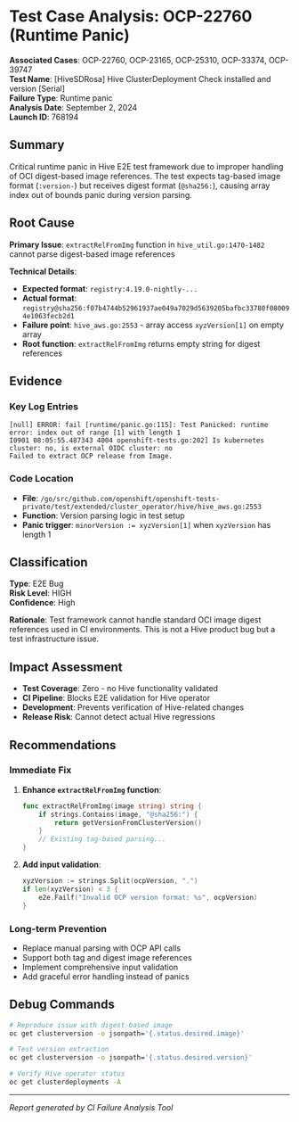 # Test Case Analysis: OCP-22760 (Runtime Panic)

**Associated Cases**: OCP-22760, OCP-23165, OCP-25310, OCP-33374, OCP-39747  
**Test Name**: [HiveSDRosa] Hive ClusterDeployment Check installed and version [Serial]  
**Failure Type**: Runtime panic  
**Analysis Date**: September 2, 2024  
**Launch ID**: 768194

## Summary

Critical runtime panic in Hive E2E test framework due to improper handling of OCI digest-based image references. The test expects tag-based image format (`:version-`) but receives digest format (`@sha256:`), causing array index out of bounds panic during version parsing.

## Root Cause

**Primary Issue**: `extractRelFromImg` function in `hive_util.go:1470-1482` cannot parse digest-based image references

**Technical Details**:
- **Expected format**: `registry:4.19.0-nightly-...`
- **Actual format**: `registry@sha256:f07b4744b52961937ae049a7029d5639205bafbc33780f080094e1063fecb2d1`
- **Failure point**: `hive_aws.go:2553` - array access `xyzVersion[1]` on empty array
- **Root function**: `extractRelFromImg` returns empty string for digest references

## Evidence

### Key Log Entries
```
[null] ERROR: fail [runtime/panic.go:115]: Test Panicked: runtime error: index out of range [1] with length 1
I0901 08:05:55.487343 4004 openshift-tests.go:202] Is kubernetes cluster: no, is external OIDC cluster: no
Failed to extract OCP release from Image.
```

### Code Location
- **File**: `/go/src/github.com/openshift/openshift-tests-private/test/extended/cluster_operator/hive/hive_aws.go:2553`
- **Function**: Version parsing logic in test setup
- **Panic trigger**: `minorVersion := xyzVersion[1]` when `xyzVersion` has length 1

## Classification

**Type**: E2E Bug  
**Risk Level**: HIGH  
**Confidence**: High

**Rationale**: Test framework cannot handle standard OCI image digest references used in CI environments. This is not a Hive product bug but a test infrastructure issue.

## Impact Assessment

- **Test Coverage**: Zero - no Hive functionality validated
- **CI Pipeline**: Blocks E2E validation for Hive operator
- **Development**: Prevents verification of Hive-related changes
- **Release Risk**: Cannot detect actual Hive regressions

## Recommendations

### Immediate Fix
1. **Enhance `extractRelFromImg` function**:
   ```go
   func extractRelFromImg(image string) string {
       if strings.Contains(image, "@sha256:") {
           return getVersionFromClusterVersion()
       }
       // Existing tag-based parsing...
   }
   ```

2. **Add input validation**:
   ```go
   xyzVersion := strings.Split(ocpVersion, ".")
   if len(xyzVersion) < 3 {
       e2e.Failf("Invalid OCP version format: %s", ocpVersion)
   }
   ```

### Long-term Prevention
- Replace manual parsing with OCP API calls
- Support both tag and digest image references
- Implement comprehensive input validation
- Add graceful error handling instead of panics

## Debug Commands

```bash
# Reproduce issue with digest-based image
oc get clusterversion -o jsonpath='{.status.desired.image}'

# Test version extraction
oc get clusterversion -o jsonpath='{.status.desired.version}'

# Verify Hive operator status
oc get clusterdeployments -A
```

---
*Report generated by CI Failure Analysis Tool*